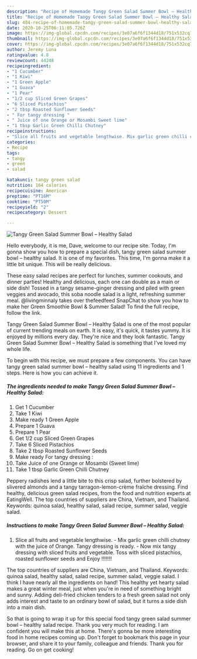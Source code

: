 ```yaml
---
description: "Recipe of Homemade Tangy Green Salad Summer Bowl – Healthy Salad"
title: "Recipe of Homemade Tangy Green Salad Summer Bowl – Healthy Salad"
slug: 484-recipe-of-homemade-tangy-green-salad-summer-bowl-healthy-salad
date: 2020-10-25T06:11:05.726Z
image: https://img-global.cpcdn.com/recipes/3e07a6f6f1344d18/751x532cq70/tangy-green-salad-summer-bowl-healthy-salad-recipe-main-photo.jpg
thumbnail: https://img-global.cpcdn.com/recipes/3e07a6f6f1344d18/751x532cq70/tangy-green-salad-summer-bowl-healthy-salad-recipe-main-photo.jpg
cover: https://img-global.cpcdn.com/recipes/3e07a6f6f1344d18/751x532cq70/tangy-green-salad-summer-bowl-healthy-salad-recipe-main-photo.jpg
author: Jeremy Luna
ratingvalue: 4.8
reviewcount: 44248
recipeingredient:
- "1 Cucumber"
- "1 Kiwi"
- "1 Green Apple"
- "1 Guava"
- "1 Pear"
- "1/2 cup Sliced Green Grapes"
- "6 Sliced Pistachios"
- "2 tbsp Roasted Sunflower Seeds"
- " For tangy dressing "
- " Juice of one Orange or Mosambi Sweet lime"
- "1 tbsp Garlic Green Chilli Chutney"
recipeinstructions:
- "Slice all fruits and vegetable lengthwise. Mix garlic green chilli chutney with the juice of Orange. Tangy dressing is ready. Now mix tangy dressing with sliced fruits and vegetable. Toss with sliced pistachios, roasted sunflower seeds and Enjoy !!!!!!!"
categories:
- Recipe
tags:
- tangy
- green
- salad

katakunci: tangy green salad 
nutrition: 164 calories
recipecuisine: American
preptime: "PT16M"
cooktime: "PT50M"
recipeyield: "2"
recipecategory: Dessert

---
```



![Tangy Green Salad Summer Bowl – Healthy Salad](https://img-global.cpcdn.com/recipes/3e07a6f6f1344d18/751x532cq70/tangy-green-salad-summer-bowl-healthy-salad-recipe-main-photo.jpg)

Hello everybody, it is me, Dave, welcome to our recipe site. Today, I'm gonna show you how to prepare a special dish, tangy green salad summer bowl – healthy salad. It is one of my favorites. This time, I'm gonna make it a little bit unique. This will be really delicious.

These easy salad recipes are perfect for lunches, summer cookouts, and dinner parties! Healthy and delicious, each one can double as a main or side dish! Tossed in a tangy sesame-ginger dressing and piled with green veggies and avocado, this soba noodle salad is a light, refreshing summer meal. @livingminnaly takes over thefeedfeed SnapChat to show you how to make her Green Smoothie Bowl &amp; Summer Salad! To find the full recipe, follow the link.

Tangy Green Salad Summer Bowl – Healthy Salad is one of the most popular of current trending meals on earth. It is easy, it's quick, it tastes yummy. It is enjoyed by millions every day. They're nice and they look fantastic. Tangy Green Salad Summer Bowl – Healthy Salad is something that I've loved my whole life.


To begin with this recipe, we must prepare a few components. You can have tangy green salad summer bowl – healthy salad using 11 ingredients and 1 steps. Here is how you can achieve it.

<!--inarticleads1-->

##### The ingredients needed to make Tangy Green Salad Summer Bowl – Healthy Salad:

1. Get 1 Cucumber
1. Take 1 Kiwi
1. Make ready 1 Green Apple
1. Prepare 1 Guava
1. Prepare 1 Pear
1. Get 1/2 cup Sliced Green Grapes
1. Take 6 Sliced Pistachios
1. Take 2 tbsp Roasted Sunflower Seeds
1. Make ready  For tangy dressing :
1. Take  Juice of one Orange or Mosambi (Sweet lime)
1. Take 1 tbsp Garlic Green Chilli Chutney


Peppery radishes lend a little bite to this crisp salad, further bolstered by slivered almonds and a tangy tarragon-lemon-crème fraîche dressing. Find healthy, delicious green salad recipes, from the food and nutrition experts at EatingWell. The top countries of suppliers are China, Vietnam, and Thailand. Keywords: quinoa salad, healthy salad, salad recipe, summer salad, veggie salad. 

<!--inarticleads2-->

##### Instructions to make Tangy Green Salad Summer Bowl – Healthy Salad:

1. Slice all fruits and vegetable lengthwise. - Mix garlic green chilli chutney with the juice of Orange. Tangy dressing is ready. - Now mix tangy dressing with sliced fruits and vegetable. Toss with sliced pistachios, roasted sunflower seeds and Enjoy !!!!!!!


The top countries of suppliers are China, Vietnam, and Thailand. Keywords: quinoa salad, healthy salad, salad recipe, summer salad, veggie salad. I think I have nearly all the ingredients on hand! This healthy yet hearty salad makes a great winter meal, just when you&#39;re in need of something bright and sunny. Adding deli-fried chicken tenders to a fresh green salad not only adds interest and taste to an ordinary bowl of salad, but it turns a side dish into a main dish. 

So that is going to wrap it up for this special food tangy green salad summer bowl – healthy salad recipe. Thank you very much for reading. I am confident you will make this at home. There's gonna be more interesting food in home recipes coming up. Don't forget to bookmark this page in your browser, and share it to your family, colleague and friends. Thank you for reading. Go on get cooking!
